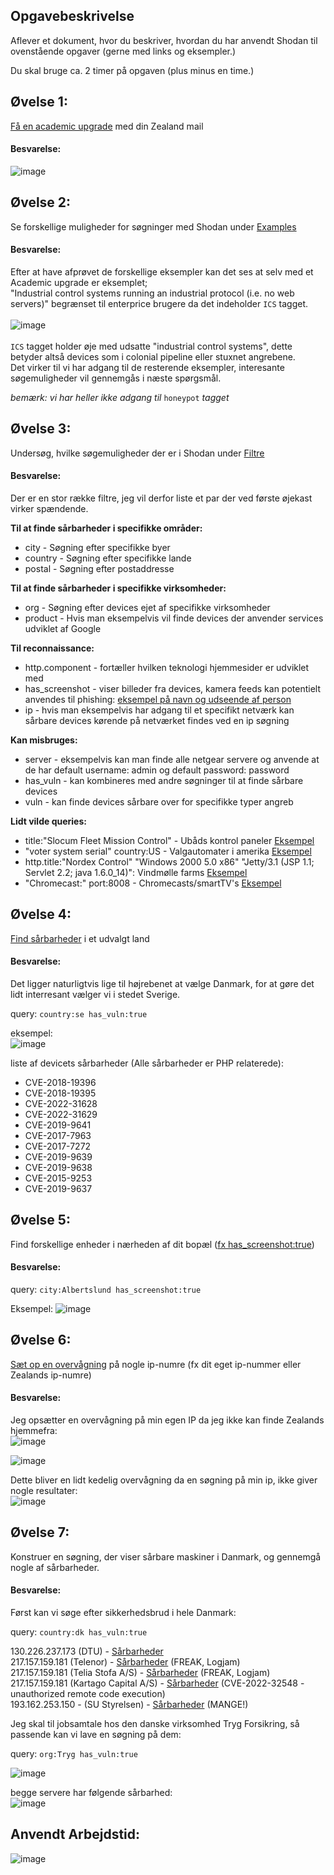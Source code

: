 ## Opgavebeskrivelse
Aflever et dokument, hvor du beskriver, hvordan du har anvendt Shodan til ovenstående opgaver (gerne med links og eksempler.) 

Du skal bruge ca. 2 timer på opgaven (plus minus en time.)

## Øvelse 1:
[Få en academic upgrade](https://help.shodan.io/the-basics/academic-upgrade) med din Zealand mail 

#### Besvarelse:
![image](https://user-images.githubusercontent.com/70659124/221358892-95be34ba-ec29-440f-bb71-646659bced43.png)


## Øvelse 2:
Se forskellige muligheder for søgninger med Shodan under [Examples](https://www.shodan.io/search/examples)

#### Besvarelse:
Efter at have afprøvet de forskellige eksempler kan det ses at selv med et Academic upgrade er eksemplet;  
"Industrial control systems running an industrial protocol (i.e. no web servers)" begrænset til enterprice brugere da det indeholder ```ICS``` tagget.  
<br/>
![image](https://user-images.githubusercontent.com/70659124/221359250-80200dfb-8d43-4444-9949-0100115c7764.png)  
<br/>
```ICS``` tagget holder øje med udsatte "industrial control systems", dette betyder altså devices som i colonial pipeline eller stuxnet angrebene.  
Det virker til vi har adgang til de resterende eksempler, interesante søgemuligheder vil gennemgås i næste spørgsmål.

*bemærk: vi har heller ikke adgang til* ```honeypot``` *tagget*

## Øvelse 3:
Undersøg, hvilke søgemuligheder der er i Shodan under [Filtre](https://www.shodan.io/search/filters)

#### Besvarelse:
Der er en stor række filtre, jeg vil derfor liste et par der ved første øjekast virker spændende.

**Til at finde sårbarheder i specifikke områder:**
<ul>
  <li>city - Søgning efter specifikke byer</li>
  <li>country - Søgning efter specifikke lande</li>
  <li>postal - Søgning efter postaddresse</li>
</ul>

**Til at finde sårbarheder i specifikke virksomheder:**
<ul>
  <li>org - Søgning efter devices ejet af specifikke virksomheder</li>
  <li>product - Hvis man eksempelvis vil finde devices der anvender services udviklet af Google</li>
</ul>

**Til reconnaissance:**

<ul>
  <li>http.component - fortæller hvilken teknologi hjemmesider er udviklet med</li>
  <li>has_screenshot - viser billeder fra devices, kamera feeds kan potentielt anvendes til phishing: <a href="https://user-images.githubusercontent.com/70659124/221361668-611a672a-2dd1-4a89-8675-67a3c8c9376b.png">eksempel på navn og udseende af person</a></li>
  <li>ip - hvis man eksempelvis har adgang til et specifikt netværk kan sårbare devices kørende på netværket findes ved en ip søgning</li>
</ul>

**Kan misbruges:**
<ul>
  <li>server - eksempelvis kan man finde alle netgear servere og anvende at de har default username: admin og default password: password</li>
  <li>has_vuln - kan kombineres med andre søgninger til at finde sårbare devices</li>
  <li>vuln - kan finde devices sårbare over for specifikke typer angreb</li>
</ul>


**Lidt vilde queries:**
<ul>
  <li>title:"Slocum Fleet Mission Control" - Ubåds kontrol paneler <a href="https://user-images.githubusercontent.com/70659124/221364257-be699bcb-6852-4f03-8b1f-52126027ca95.png">Eksempel</a></li>
  <li>"voter system serial" country:US - Valgautomater i amerika <a href="https://user-images.githubusercontent.com/70659124/221364387-2e4c0657-59cb-406d-bc12-448590bc4c52.png">Eksempel</a></li>
  <li>http.title:"Nordex Control" "Windows 2000 5.0 x86" "Jetty/3.1 (JSP 1.1; Servlet 2.2; java 1.6.0_14)": Vindmølle farms <a href="https://user-images.githubusercontent.com/70659124/221364302-af2e3bb2-f04b-4859-b051-c4cd42585a51.png">Eksempel</a></li>
  <li>"Chromecast:" port:8008 - Chromecasts/smartTV's <a href="https://user-images.githubusercontent.com/70659124/221364670-2b47971b-51a2-406c-a852-551e2e6d61cd.png">Eksempel</a></li>
</ul>




## Øvelse 4:
[Find sårbarheder](https://exposure.shodan.io/#/) i et udvalgt land

#### Besvarelse:
Det ligger naturligtvis lige til højrebenet at vælge Danmark, for at gøre det lidt interresant vælger vi i stedet Sverige.

query: ```country:se has_vuln:true```


eksempel:  
![image](https://user-images.githubusercontent.com/70659124/221367559-a858871c-0259-42cf-9dad-3c3634fdec70.png)

liste af devicets sårbarheder (Alle sårbarheder er PHP relaterede):
<ul>
  <li>CVE-2018-19396</li>
  <li>CVE-2018-19395</li>
  <li>CVE-2022-31628</li>
  <li>CVE-2022-31629</li>
  <li>CVE-2019-9641</li>
  <li>CVE-2017-7963</li>
  <li>CVE-2017-7272</li>
  <li>CVE-2019-9639</li>
  <li>CVE-2019-9638</li>
  <li>CVE-2015-9253</li>
  <li>CVE-2019-9637</li>
</ul>


## Øvelse 5:
Find forskellige enheder i nærheden af dit bopæl ([fx has_screenshot:true](https://maps.shodan.io/#55.845069296840485/11.040662303566934/8/satellite/has_screenshot:true))

#### Besvarelse:

query: ```city:Albertslund has_screenshot:true```

Eksempel:
![image](https://user-images.githubusercontent.com/70659124/221424999-72e18ba4-0a26-44af-9f16-57bc21558d40.png)



## Øvelse 6:
[Sæt op en overvågning](https://monitor.shodan.io/dashboard?language=en) på nogle ip-numre (fx dit eget ip-nummer eller Zealands ip-numre)

#### Besvarelse:
Jeg opsætter en overvågning på min egen IP da jeg ikke kan finde Zealands hjemmefra:  
![image](https://user-images.githubusercontent.com/70659124/221428928-ac29eff5-3125-48f8-a8f2-11bb82599261.png)  

![image](https://user-images.githubusercontent.com/70659124/221429054-fe3d2302-a5fa-48f2-9f03-740e46850b6e.png)


Dette bliver en lidt kedelig overvågning da en søgning på min ip, ikke giver nogle resultater:  
![image](https://user-images.githubusercontent.com/70659124/221429014-11292bf3-300d-4910-b114-897b9b865c58.png)



## Øvelse 7:
Konstruer en søgning, der viser sårbare maskiner i Danmark, og gennemgå nogle af sårbarheder. 

#### Besvarelse:
Først kan vi søge efter sikkerhedsbrud i hele Danmark:

query: ```country:dk has_vuln:true```

130.226.237.173 (DTU) - [Sårbarheder](https://user-images.githubusercontent.com/70659124/221425604-a87b4e87-9a3a-4bc2-bc96-f93ecd94ab12.png)  
217.157.159.181 (Telenor) - [Sårbarheder](https://user-images.githubusercontent.com/70659124/221425757-c293b7b7-1713-4e73-be1f-fb7575eb01f5.png) (FREAK, Logjam)  
217.157.159.181 (Telia Stofa A/S) - [Sårbarheder](https://user-images.githubusercontent.com/70659124/221426196-c28bb2c0-3953-4421-bc3f-a5cab2732164.png) (FREAK, Logjam)  
217.157.159.181 (Kartago Capital A/S) - [Sårbarheder](https://user-images.githubusercontent.com/70659124/221426241-ae990345-7d8d-4819-9f96-6a27a526cb54.png) (CVE-2022-32548 - unauthorized remote code execution)  
193.162.253.150 - (SU Styrelsen) - [Sårbarheder](https://user-images.githubusercontent.com/70659124/221428502-49806c80-2668-49fb-9922-8eb171f527fd.png) (MANGE!)


Jeg skal til jobsamtale hos den danske virksomhed Tryg Forsikring, så passende kan vi lave en søgning på dem:

query: ```org:Tryg has_vuln:true```

![image](https://user-images.githubusercontent.com/70659124/221428582-924893d7-a905-429f-965d-f3608b76d822.png)

begge servere har følgende sårbarhed:  
![image](https://user-images.githubusercontent.com/70659124/221428612-c4c65f8f-384b-44af-87b1-454c3b2cb2da.png)





## Anvendt Arbejdstid:
![image](https://user-images.githubusercontent.com/70659124/221368519-46c3cfeb-750f-4206-be02-1c2969da9478.png)

